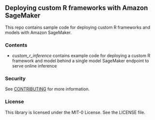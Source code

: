## Deploying custom R frameworks with Amazon SageMaker

This repo contains sample code for deploying custom R frameworks and models with Amazon SageMaker. 

### Contents

* *custom_r_inference* contains example code for deploying a custom R framework and model behind a single model SageMaker endpoint to serve online inference

### Security

See [CONTRIBUTING](CONTRIBUTING.md#security-issue-notifications) for more information.

### License

This library is licensed under the MIT-0 License. See the LICENSE file.

